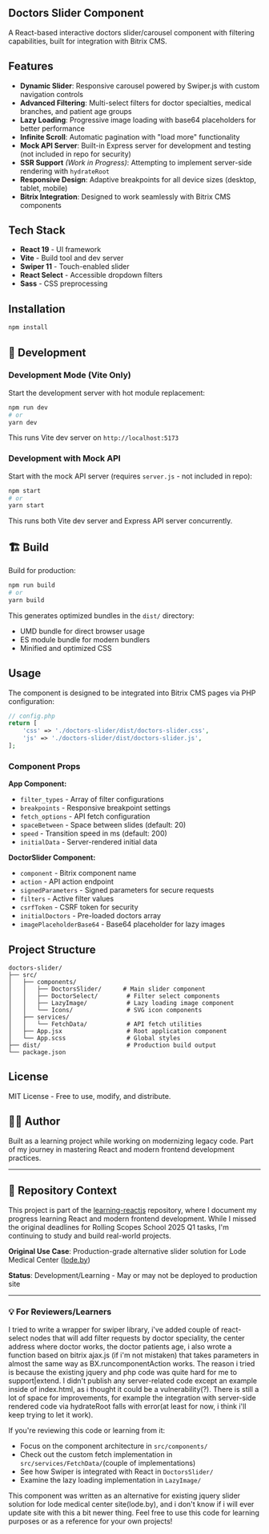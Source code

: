 ## Doctors Slider Component

A React-based interactive doctors slider/carousel component with filtering capabilities, built for integration with Bitrix CMS.

## Features

- **Dynamic Slider**: Responsive carousel powered by Swiper.js with custom navigation controls
- **Advanced Filtering**: Multi-select filters for doctor specialties, medical branches, and patient age groups
- **Lazy Loading**: Progressive image loading with base64 placeholders for better performance
- **Infinite Scroll**: Automatic pagination with "load more" functionality
- **Mock API Server**: Built-in Express server for development and testing (not included in repo for security)
- **SSR Support** *(Work in Progress)*: Attempting to implement server-side rendering with `hydrateRoot`
- **Responsive Design**: Adaptive breakpoints for all device sizes (desktop, tablet, mobile)
- **Bitrix Integration**: Designed to work seamlessly with Bitrix CMS components

## Tech Stack

- **React 19** - UI framework
- **Vite** - Build tool and dev server
- **Swiper 11** - Touch-enabled slider
- **React Select** - Accessible dropdown filters
- **Sass** - CSS preprocessing

## Installation

```bash
npm install
```

## 🚀 Development

### Development Mode (Vite Only)

Start the development server with hot module replacement:

```bash
npm run dev
# or
yarn dev
```

This runs Vite dev server on `http://localhost:5173`

### Development with Mock API

Start with the mock API server (requires `server.js` - not included in repo):

```bash
npm start
# or
yarn start
```

This runs both Vite dev server and Express API server concurrently.

## 🏗 Build

Build for production:

```bash
npm run build
# or
yarn build
```

This generates optimized bundles in the `dist/` directory:
- UMD bundle for direct browser usage
- ES module bundle for modern bundlers
- Minified and optimized CSS

## Usage

The component is designed to be integrated into Bitrix CMS pages via PHP configuration:

```php
// config.php
return [
    'css' => './doctors-slider/dist/doctors-slider.css',
    'js' => './doctors-slider/dist/doctors-slider.js',
];
```

### Component Props

**App Component:**

- `filter_types` - Array of filter configurations
- `breakpoints` - Responsive breakpoint settings
- `fetch_options` - API fetch configuration
- `spaceBetween` - Space between slides (default: 20)
- `speed` - Transition speed in ms (default: 200)
- `initialData` - Server-rendered initial data

**DoctorSlider Component:**

- `component` - Bitrix component name
- `action` - API action endpoint
- `signedParameters` - Signed parameters for secure requests
- `filters` - Active filter values
- `csrfToken` - CSRF token for security
- `initialDoctors` - Pre-loaded doctors array
- `imagePlaceholderBase64` - Base64 placeholder for lazy images

## Project Structure

```
doctors-slider/
├── src/
│   ├── components/
│   │   ├── DoctorsSlider/      # Main slider component
│   │   ├── DoctorSelect/        # Filter select components
│   │   ├── LazyImage/           # Lazy loading image component
│   │   └── Icons/               # SVG icon components
│   ├── services/
│   │   └── FetchData/           # API fetch utilities
│   ├── App.jsx                  # Root application component
│   └── App.scss                 # Global styles
├── dist/                        # Production build output
└── package.json
```

## License

MIT License - Free to use, modify, and distribute.

## 👨‍💻 Author

Built as a learning project while working on modernizing legacy code. Part of my journey in mastering React and modern frontend development practices.

---

## 📂 Repository Context

This project is part of the [learning-reactjs](https://github.com/nJIaH-KanKaH/learning-reactjs) repository, where I document my progress learning React and modern frontend development. While I missed the original deadlines for Rolling Scopes School 2025 Q1 tasks, I'm continuing to study and build real-world projects.

**Original Use Case**: Production-grade alternative slider solution for Lode Medical Center ([lode.by](https://lode.by))

**Status**: Development/Learning - May or may not be deployed to production site

---

### 💡 For Reviewers/Learners

I tried to write a wrapper for swiper library, i've added couple of react-select nodes that will add filter requests by doctor speciality, the center address where doctor works, the doctor patients age, i also wrote a function based on bitrix ajax.js (if i'm not mistaken) that takes parameters in almost the same way as BX.runcomponentAction works.
The reason i tried is because the existing jquery and php code was quite hard for me to support|extend.
I didn't publish any server-related code except an example inside of index.html, as i thought it could be a vulnerability(?).
There is still a lot of space for improvements, for example the integration with server-side rendered code via hydrateRoot falls with error(at least for now, i think i'll keep trying to let it work).

If you're reviewing this code or learning from it:
- Focus on the component architecture in `src/components/`
- Check out the custom fetch implementation in `src/services/FetchData/`(couple of implementations)
- See how Swiper is integrated with React in `DoctorsSlider/`
- Examine the lazy loading implementation in `LazyImage/`

This component was written as an alternative for existing jquery slider solution for lode medical center site(lode.by), and i don't know if i will ever update site with this a bit newer thing.
Feel free to use this code for learning purposes or as a reference for your own projects!